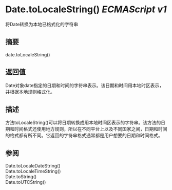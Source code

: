 # Date.toLocaleString() _ECMAScript v1_

将Date转换为本地已格式化的字符串

## 摘要

date.toLocaleString()

## 返回值

Date对象date指定的日期和时间的字符串表示。该日期和时间用本地时区表示，并根据本地规则格式化。

## 描述

方法toLocaleString()可以将日期转换成用本地时间区表示的字符串。该方法的日期和时间格式还使用地方规则，所以在不同平台上以及不同国家之间，日期和时间的格式都有所不同。它返回的字符串格式通常都是用户想要的日期和时间格式。

## 参阅

Date.toLocaleDateString()  
Date.toLocaleTimeString()  
Date.toString()  
Date.toUTCString()

